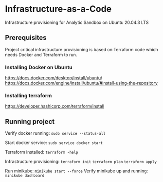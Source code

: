 # Infrastructure-as-a-Code
Infrastructure provisioning for Analytic Sandbox on Ubuntu 20.04.3 LTS 

## Prerequisites
Project critical infrastructure provisioning is based on Terraform code which
needs Docker and Terraform to run.

### Installing Docker on Ubuntu 
https://docs.docker.com/desktop/install/ubuntu/
https://docs.docker.com/engine/install/ubuntu/#install-using-the-repository

### Installing terraform 
https://developer.hashicorp.com/terraform/install

## Running project
Verify docker running: `sudo service --status-all`

Start docker service: `sudo service docker start`

Terraform installed: `terraform -help`

Infrastructure provisioning:
`terraform init`
`terraform plan`
`terraform apply`

Run minikube:
`minikube start --force`
Verify minikube up and running:
`minikube dashboard`
